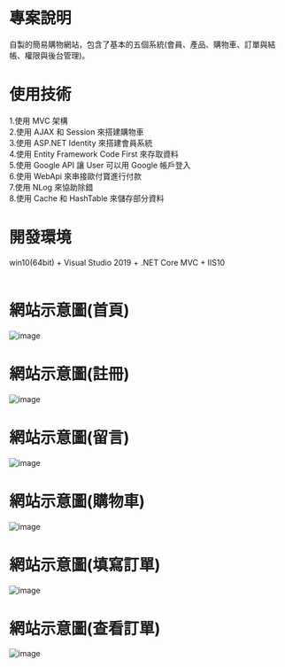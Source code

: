 # 專案說明  
自製的簡易購物網站，包含了基本的五個系統(會員、產品、購物車、訂單與結帳、權限與後台管理)。  
  
# 使用技術  
1.使用 MVC 架構  
2.使用 AJAX 和 Session 來搭建購物車   
3.使用 ASP.NET Identity 來搭建會員系統  
4.使用 Entity Framework Code First 來存取資料  
5.使用 Google API 讓 User 可以用 Google 帳戶登入  
6.使用 WebApi 來串接歐付寶進行付款  
7.使用 NLog 來協助除錯  
8.使用 Cache 和 HashTable 來儲存部分資料  
  
# 開發環境  
win10(64bit) + Visual Studio 2019 + .NET Core MVC + IIS10  
&emsp;
&emsp;
# 網站示意圖(首頁)    
![image](https://github.com/Jacky20200711/ShoppingApp_CoreMVC/blob/master/DEMO1.PNG?raw=true)
&emsp;
&emsp;
&emsp;
# 網站示意圖(註冊)   
![image](https://github.com/Jacky20200711/ShoppingApp_CoreMVC/blob/master/DEMO2.PNG?raw=true)
&emsp;
&emsp;
&emsp;
# 網站示意圖(留言)   
![image](https://github.com/Jacky20200711/ShoppingApp_CoreMVC/blob/master/DEMO3.PNG?raw=true)
&emsp;
&emsp;
&emsp;
# 網站示意圖(購物車)   
![image](https://github.com/Jacky20200711/ShoppingApp_CoreMVC/blob/master/DEMO4.PNG?raw=true)
&emsp;
&emsp;
&emsp;
# 網站示意圖(填寫訂單)   
![image](https://github.com/Jacky20200711/ShoppingApp_CoreMVC/blob/master/DEMO5.PNG?raw=true)
&emsp;
&emsp;
&emsp;
# 網站示意圖(查看訂單)    
![image](https://github.com/Jacky20200711/ShoppingApp_CoreMVC/blob/master/DEMO6.PNG?raw=true)
&emsp;
&emsp;
&emsp;